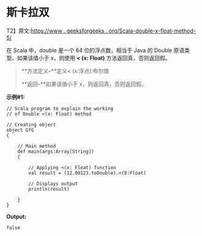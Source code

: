 # 斯卡拉双

T2】原文:[https://www . geeksforgeeks . org/Scala-double-x-float-method-5/](https://www.geeksforgeeks.org/scala-double-x-float-method-5/)

在 Scala 中，double 是一个 64 位的浮点数，相当于 Java 的 Double 原语类型。如果该值小于 x，则使用 **< (x: Float)** 方法返回真，否则返回假。

> **方法定义–**定义< (x:浮点):布尔值
> 
> **返回–**如果该值小于 x，则返回真，否则返回假。

**示例#1:**

```
// Scala program to explain the working 
// of Double <(x: Float) method

// Creating object
object GfG
{ 

    // Main method
    def main(args:Array[String])
    {

        // Applying <(x: Float) function
        val result = (12.00123.toDouble).<(8:Float)

        // Displays output
        println(result)

    }
} 
```

**Output:**

```
false

```